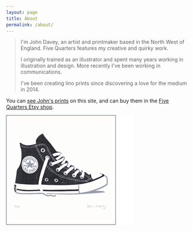 ```yaml
---
layout: page
title: About
permalink: /about/
---
```


> I'm John Davey, an artist and printmaker based in the North West of England. Five Quarters features my creative and quirky work.
>
> I originally trained as an illustrator and spent many years working in illustration and design. More recently I've been working in communications.
>
> I've been creating lino prints since discovering a love for the medium in 2014.

You can [see John's prints](/prints/) on this site, and can buy them in the [Five Quarters Etsy shop](https://www.etsy.com/uk/shop/FiveQuartersUK).

![converse](/assets/img/Converse-signed-350px.png)

